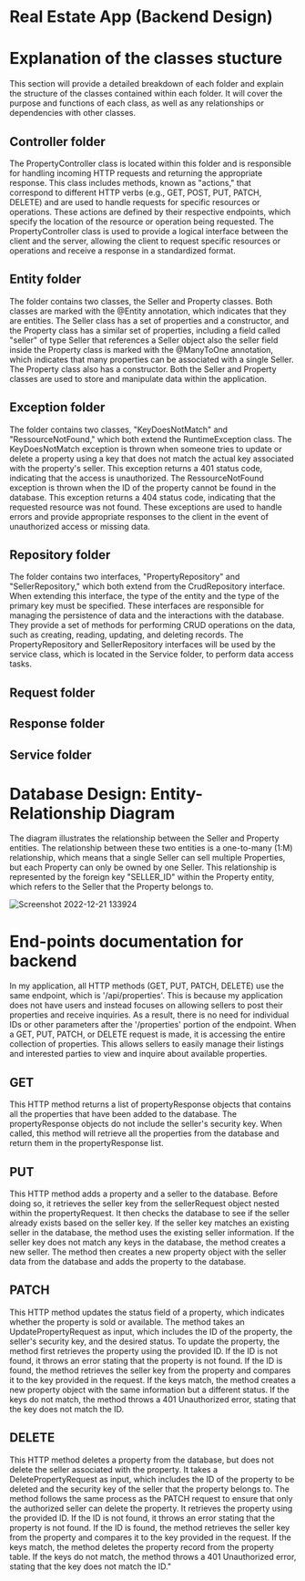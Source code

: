 # Real Estate App (Backend Design)

# Explanation of the classes stucture
This section will provide a detailed breakdown of each folder and explain the structure of the classes contained within each folder. It will cover the purpose and functions of each class, as well as any relationships or dependencies with other classes.

## Controller folder
The PropertyController class is located within this folder and is responsible for handling incoming HTTP requests and returning the appropriate response. This class includes methods, known as "actions," that correspond to different HTTP verbs (e.g., GET, POST, PUT, PATCH, DELETE) and are used to handle requests for specific resources or operations. These actions are defined by their respective endpoints, which specify the location of the resource or operation being requested. The PropertyController class is used to provide a logical interface between the client and the server, allowing the client to request specific resources or operations and receive a response in a standardized format.

## Entity folder
The folder contains two classes, the Seller and Property classes. Both classes are marked with the @Entity annotation, which indicates that they are entities. The Seller class has a set of properties and a constructor, and the Property class has a similar set of properties, including a field called "seller" of type Seller that references a Seller object also the seller field inside the Property class is marked with the @ManyToOne annotation, which indicates that many properties can be associated with a single Seller. The Property class also has a constructor. Both the Seller and Property classes are used to store and manipulate data within the application.

## Exception folder
The folder contains two classes, "KeyDoesNotMatch" and "RessourceNotFound," which both extend the RuntimeException class. The KeyDoesNotMatch exception is thrown when someone tries to update or delete a property using a key that does not match the actual key associated with the property's seller. This exception returns a 401 status code, indicating that the access is unauthorized. The RessourceNotFound exception is thrown when the ID of the property cannot be found in the database. This exception returns a 404 status code, indicating that the requested resource was not found. These exceptions are used to handle errors and provide appropriate responses to the client in the event of unauthorized access or missing data.

## Repository folder
The folder contains two interfaces, "PropertyRepository" and "SellerRepository," which both extend from the CrudRepository interface. When extending this interface, the type of the entity and the type of the primary key must be specified. These interfaces are responsible for managing the persistence of data and the interactions with the database. They provide a set of methods for performing CRUD operations on the data, such as creating, reading, updating, and deleting records. The PropertyRepository and SellerRepository interfaces will be used by the service class, which is located in the Service folder, to perform data access tasks.

## Request folder

## Response folder

## Service folder


# Database Design: Entity-Relationship Diagram
The diagram illustrates the relationship between the Seller and Property entities. The relationship between these two entities is a one-to-many (1:M) relationship, which means that a single Seller can sell multiple Properties, but each Property can only be owned by one Seller. This relationship is represented by the foreign key "SELLER_ID" within the Property entity, which refers to the Seller that the Property belongs to.

![Screenshot 2022-12-21 133924](https://user-images.githubusercontent.com/99833243/208979436-a77b80bf-a6f3-49dd-bdad-78214156ec99.png)

# End-points documentation for backend
In my application, all HTTP methods (GET, PUT, PATCH, DELETE) use the same endpoint, which is '/api/properties'. This is because my application does not have users and instead focuses on allowing sellers to post their properties and receive inquiries. As a result, there is no need for individual IDs or other parameters after the '/properties' portion of the endpoint. When a GET, PUT, PATCH, or DELETE request is made, it is accessing the entire collection of properties. This allows sellers to easily manage their listings and interested parties to view and inquire about available properties.

## GET
This HTTP method returns a list of propertyResponse objects that contains all the properties that have been added to the database. The propertyResponse objects do not include the seller's security key. When called, this method will retrieve all the properties from the database and return them in the propertyResponse list.

## PUT
This HTTP method adds a property and a seller to the database. Before doing so, it retrieves the seller key from the sellerRequest object nested within the propertyRequest. It then checks the database to see if the seller already exists based on the seller key. If the seller key matches an existing seller in the database, the method uses the existing seller information. If the seller key does not match any keys in the database, the method creates a new seller. The method then creates a new property object with the seller data from the database and adds the property to the database.

## PATCH
This HTTP method updates the status field of a property, which indicates whether the property is sold or available. The method takes an UpdatePropertyRequest as input, which includes the ID of the property, the seller's security key, and the desired status. To update the property, the method first retrieves the property using the provided ID. If the ID is not found, it throws an error stating that the property is not found. If the ID is found, the method retrieves the seller key from the property and compares it to the key provided in the request. If the keys match, the method creates a new property object with the same information but a different status. If the keys do not match, the method throws a 401 Unauthorized error, stating that the key does not match the ID.

## DELETE
This HTTP method deletes a property from the database, but does not delete the seller associated with the property. It takes a DeletePropertyRequest as input, which includes the ID of the property to be deleted and the security key of the seller that the property belongs to. The method follows the same process as the PATCH request to ensure that only the authorized seller can delete the property. It retrieves the property using the provided ID. If the ID is not found, it throws an error stating that the property is not found. If the ID is found, the method retrieves the seller key from the property and compares it to the key provided in the request. If the keys match, the method deletes the property record from the property table. If the keys do not match, the method throws a 401 Unauthorized error, stating that the key does not match the ID."
